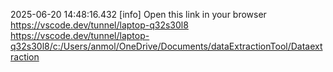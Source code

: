 2025-06-20 14:48:16.432 [info] Open this link in your browser https://vscode.dev/tunnel/laptop-q32s30l8
https://vscode.dev/tunnel/laptop-q32s30l8/c:/Users/anmol/OneDrive/Documents/dataExtractionTool/Dataextraction
